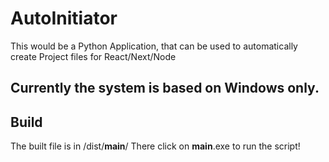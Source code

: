 # AutoInitiator
This would be a Python Application, that can be used to automatically create Project files for React/Next/Node

## Currently the system is based on Windows only.

## Build
The built file is in /dist/__main__/
There click on __main__.exe to run the script!